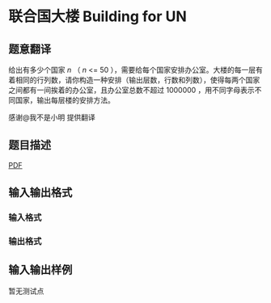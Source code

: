 # 联合国大楼 Building for UN

## 题意翻译

给出有多少个国家 $n$ （ $n$ <= $50$ ），需要给每个国家安排办公室。大楼的每一层有着相同的行列数，请你构造一种安排（输出层数，行数和列数），使得每两个国家之间都有一间挨着的办公室，且办公室总数不超过 $1000000$ ，用不同字母表示不同国家，输出每层楼的安排方法。

感谢@我不是小明 提供翻译

## 题目描述

[problemUrl]: https://uva.onlinejudge.org/index.php?option=com_onlinejudge&Itemid=8&category=825&page=show_problem&problem=4480

[PDF](https://uva.onlinejudge.org/external/16/p1605.pdf)

## 输入输出格式

### 输入格式

### 输出格式

## 输入输出样例

暂无测试点

